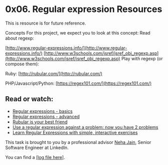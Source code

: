# 0x06. Regular expression Resources
This is resource is for future reference.

Concepts
For this project, we expect you to look at this concept:
Read about regexp:

[http://www.regular-expressions.info/](http://www.regular-expressions.info/)
[http://www.w3schools.com/jsref/jsref_obj_regexp.asp](http://www.w3schools.com/jsref/jsref_obj_regexp.asp) Play with regexp (or compose them):

Ruby: [http://rubular.com/](http://rubular.com/)

PHP/Javascript/Python: [https://regex101.com/](https://regex101.com/)

## Read or watch:

- [Regular expressions - basics](https://www.slideshare.net/neha_jain/introducing-regular-expressions)
- [Regular expressions - advanced](https://www.slideshare.net/neha_jain/advanced-regular-expressions-80296518)
- [Rubular is your best friend](https://rubular.com/)
- [Use a regular expression against a problem: now you have 2 problems](https://blog.codinghorror.com/regular-expressions-now-you-have-two-problems/)
- [Learn Regular Expressions with simple, interactive exercises](https://regexone.com/)


This task is brought to you by a professional advisor [Neha Jain](https://twitter.com/_nehajain), Senior Software Engineer at LinkedIn.

You can find a [[log file here]](http://intranet-projects-files.s3.amazonaws.com/holbertonschool-sysadmin_devops/78/text_messages.log).
